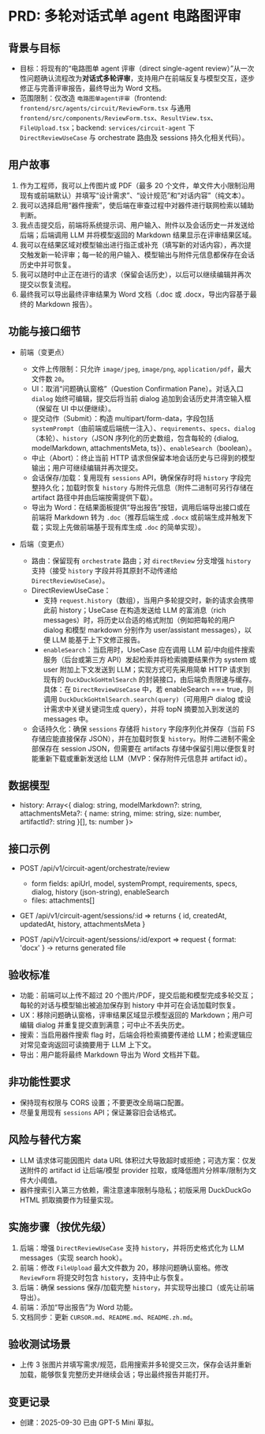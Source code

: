# PRD: 多轮对话式单 agent 电路图评审

## 背景与目标
- 目标：将现有的“电路图单 agent 评审（direct single-agent review）”从一次性问题确认流程改为**对话式多轮评审**，支持用户在前端反复与模型交互，逐步修正与完善评审报告，最终导出为 Word 文档。
- 范围限制：仅改造 `电路图单agent评审`（frontend: `frontend/src/agents/circuit/ReviewForm.tsx` 与通用 `frontend/src/components/ReviewForm.tsx`、`ResultView.tsx`、`FileUpload.tsx`；backend: `services/circuit-agent` 下 `DirectReviewUseCase` 与 orchestrate 路由及 sessions 持久化相关代码）。

## 用户故事
1. 作为工程师，我可以上传图片或 PDF（最多 20 个文件，单文件大小限制沿用现有或前端默认）并填写“设计需求”、“设计规范”和“对话内容”（纯文本）。
2. 我可以选择启用“器件搜索”，使后端在审查过程中对器件进行联网检索以辅助判断。
3. 我点击提交后，前端将系统提示词、用户输入、附件以及会话历史一并发送给后端；后端调用 LLM 并将模型返回的 Markdown 结果显示在评审结果区域。
4. 我可以在结果区域对模型输出进行指正或补充（填写新的对话内容），再次提交触发新一轮评审；每一轮的用户输入、模型输出与附件元信息都保存在会话历史中并可恢复。
5. 我可以随时中止正在进行的请求（保留会话历史），以后可以继续编辑并再次提交以恢复流程。
6. 最终我可以导出最终评审结果为 Word 文档（.doc 或 .docx，导出内容基于最终的 Markdown 报告）。

## 功能与接口细节
- 前端（变更点）
  - 文件上传限制：只允许 `image/jpeg`, `image/png`, `application/pdf`，最大文件数 `20`。
  - UI：取消“问题确认窗格”（Question Confirmation Pane）。对话入口 `dialog` 始终可编辑，提交后将当前 dialog 追加到会话历史并清空输入框（保留在 UI 中以便继续）。
  - 提交动作（Submit）：构造 multipart/form-data，字段包括 `systemPrompt`（由前端或后端统一注入）、`requirements`、`specs`、`dialog`（本轮）、`history`（JSON 序列化的历史数组，包含每轮的 {dialog, modelMarkdown, attachmentsMeta, ts}）、`enableSearch`（boolean）。
  - 中止（Abort）：终止当前 HTTP 请求但保留本地会话历史与已得到的模型输出；用户可继续编辑并再次提交。
  - 会话保存/加载：复用现有 `sessions` API，确保保存时将 `history` 字段完整持久化；加载时恢复 `history` 与附件元信息（附件二进制可另行存储在 artifact 路径中并由后端按需提供下载）。
  - 导出为 Word：在结果面板提供“导出报告”按钮，调用后端导出接口或在前端将 Markdown 转为 `.doc`（推荐后端生成 `.docx` 或前端生成并触发下载；实现上先做前端基于现有库生成 `.doc` 的简单实现）。

- 后端（变更点）
  - 路由：保留现有 `orchestrate` 路由；对 `directReview` 分支增强 `history` 支持（接受 `history` 字段并将其原封不动传递给 `DirectReviewUseCase`）。
  - DirectReviewUseCase：
    - 支持 `request.history`（数组），当用户多轮提交时，新的请求会携带此前 history；UseCase 在构造发送给 LLM 的富消息（rich messages）时，将历史以合适的格式附加（例如把每轮的用户 dialog 和模型 markdown 分别作为 user/assistant messages），以便 LLM 能基于上下文修正报告。
    - `enableSearch`：当启用时，UseCase 应在调用 LLM 前/中向组件搜索服务（后台或第三方 API）发起检索并将检索摘要结果作为 system 或 user 附加上下文发送到 LLM；实现方式可先采用简单 HTTP 请求到现有的 `DuckDuckGoHtmlSearch` 的封装接口，由后端负责限速与缓存。具体：在 `DirectReviewUseCase` 中，若 enableSearch === true，则调用 `DuckDuckGoHtmlSearch.search(query)`（可用用户 dialog 或设计需求中关键关键词生成 query），并将 topN 摘要加入到发送的 messages 中。
  - 会话持久化：确保 `sessions` 存储将 `history` 字段序列化并保存（当前 FS 存储应能直接保存 JSON），并在加载时恢复 `history`。附件二进制不需全部保存在 session JSON，但需要在 artifacts 存储中保留引用以便恢复时能重新下载或重新发送给 LLM（MVP：保存附件元信息并 artifact id）。

## 数据模型
- history: Array<{
  dialog: string,
  modelMarkdown?: string,
  attachmentsMeta?: { name: string, mime: string, size: number, artifactId?: string }[],
  ts: number
}>

## 接口示例
- POST /api/v1/circuit-agent/orchestrate/review
  - form fields: apiUrl, model, systemPrompt, requirements, specs, dialog, history (json-string), enableSearch
  - files: attachments[]

- GET /api/v1/circuit-agent/sessions/:id => returns { id, createdAt, updatedAt, history, attachmentsMeta }

- POST /api/v1/circuit-agent/sessions/:id/export => request { format: 'docx' } -> returns generated file

## 验收标准
- 功能：前端可以上传不超过 20 个图片/PDF，提交后能和模型完成多轮交互；每轮的对话与模型输出被追加保存到 history 中并可在会话加载时恢复。
- UX：移除问题确认窗格，评审结果区域显示模型返回的 Markdown；用户可编辑 dialog 并重复提交直到满意；可中止不丢失历史。
- 搜索：当启用器件搜索 flag 时，后端会将检索摘要传递给 LLM；检索逻辑应对常见查询返回可读摘要用于 LLM 上下文。
- 导出：用户能将最终 Markdown 导出为 Word 文档并下载。

## 非功能性要求
- 保持现有权限与 CORS 设置；不要更改全局端口配置。
- 尽量复用现有 `sessions` API；保证兼容旧会话格式。

## 风险与替代方案
- LLM 请求体可能因图片 data URL 体积过大导致超时或拒绝；可选方案：仅发送附件的 artifact id 让后端/模型 provider 拉取，或降低图片分辨率/限制为文件大小阈值。
- 器件搜索引入第三方依赖，需注意速率限制与隐私；初版采用 DuckDuckGo HTML 抓取摘要作为轻量实现。

## 实施步骤（按优先级）
1. 后端：增强 `DirectReviewUseCase` 支持 `history`，并将历史格式化为 LLM messages（实现 search hook）。
2. 前端：修改 `FileUpload` 最大文件数为 20，移除问题确认窗格。修改 `ReviewForm` 将提交时包含 `history`，支持中止与恢复。
3. 后端：确保 sessions 保存/加载完整 `history`，并实现导出接口（或先让前端导出）。
4. 前端：添加“导出报告”为 Word 功能。
5. 文档同步：更新 `CURSOR.md`、`README.md`、`README.zh.md`。

## 验收测试场景
- 上传 3 张图片并填写需求/规范，启用搜索并多轮提交三次，保存会话并重新加载，能够恢复完整历史并继续会话；导出最终报告并能打开。

## 变更记录
- 创建：2025-09-30  已由 GPT-5 Mini 草拟。
